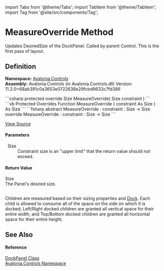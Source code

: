 import Tabs from '@theme/Tabs'; 
import TabItem from '@theme/TabItem'; 
import Tag from '@site/src/components/Tag'; 

# MeasureOverride Method


Updates DesiredSize of the DockPanel. Called by parent Control. This is the first pass of layout.



## Definition
**Namespace:** <a href="N_Avalonia_Controls">Avalonia.Controls</a>  
**Assembly:** Avalonia.Controls (in Avalonia.Controls.dll) Version: 11.2.0+68ab391c0a3653e0722638e29fcbd9633c7fd386

<Tabs groupId="api-code-preview">
<TabItem value="csharp" label="C#">
```csharp
protected override Size MeasureOverride(
	Size constraint
)
```
</TabItem>
<TabItem value="vb" label="VB">
```vb
Protected Overrides Function MeasureOverride ( 
	constraint As Size
) As Size
```
</TabItem>
<TabItem value="fsharp" label="F#">
```fsharp
abstract MeasureOverride : 
        constraint : Size -> Size 
override MeasureOverride : 
        constraint : Size -> Size 
```
</TabItem>
</Tabs>



<a href="https://github.com/AvaloniaUI/Avalonia/tree/master/srcAvalonia.Controls/DockPanel.cs#L90" title="View the source code">View Source</a>



#### Parameters
<dl><dt>  Size</dt><dd>Constraint size is an "upper limit" that the return value should not exceed.</dd></dl>

#### Return Value
Size  
The Panel's desired size.

## 
Children are measured based on their sizing properties and <a href="T_Avalonia_Controls_Dock">Dock</a>. Each child is allowed to consume all of the space on the side on which it is docked; Left/Right docked children are granted all vertical space for their entire width, and Top/Bottom docked children are granted all horizontal space for their entire height.

## See Also


#### Reference
<a href="T_Avalonia_Controls_DockPanel">DockPanel Class</a>  
<a href="N_Avalonia_Controls">Avalonia.Controls Namespace</a>  

